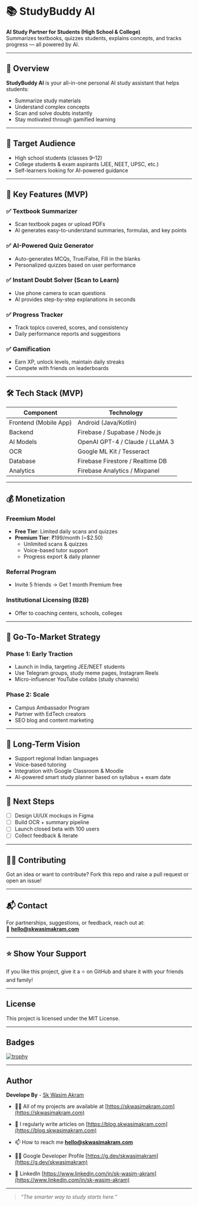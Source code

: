 # 📚 StudyBuddy AI

**AI Study Partner for Students (High School & College)**  
Summarizes textbooks, quizzes students, explains concepts, and tracks progress — all powered by AI.

---

## 🚀 Overview

**StudyBuddy AI** is your all-in-one personal AI study assistant that helps students:
- Summarize study materials
- Understand complex concepts
- Scan and solve doubts instantly
- Stay motivated through gamified learning

---

## 🎯 Target Audience

- High school students (classes 9–12)
- College students & exam aspirants (JEE, NEET, UPSC, etc.)
- Self-learners looking for AI-powered guidance

---

## 🧠 Key Features (MVP)

### ✅ Textbook Summarizer
- Scan textbook pages or upload PDFs  
- AI generates easy-to-understand summaries, formulas, and key points

### ✅ AI-Powered Quiz Generator
- Auto-generates MCQs, True/False, Fill in the blanks  
- Personalized quizzes based on user performance

### ✅ Instant Doubt Solver (Scan to Learn)
- Use phone camera to scan questions  
- AI provides step-by-step explanations in seconds

### ✅ Progress Tracker
- Track topics covered, scores, and consistency  
- Daily performance reports and suggestions

### ✅ Gamification
- Earn XP, unlock levels, maintain daily streaks  
- Compete with friends on leaderboards

---

## 🛠️ Tech Stack (MVP)

| Component                  | Technology                                      |
|---------------------------|--------------------------------------------------|
| Frontend (Mobile App)     | Android (Java/Kotlin)                            |
| Backend                   | Firebase / Supabase / Node.js                    |
| AI Models                 | OpenAI GPT-4 / Claude / LLaMA 3                  |
| OCR                       | Google ML Kit / Tesseract                        |
| Database                  | Firebase Firestore / Realtime DB                 |
| Analytics                 | Firebase Analytics / Mixpanel                    |

---

## 💰 Monetization

### Freemium Model
- **Free Tier**: Limited daily scans and quizzes  
- **Premium Tier**: ₹199/month (~$2.50)
  - Unlimited scans & quizzes
  - Voice-based tutor support
  - Progress export & daily planner

### Referral Program
- Invite 5 friends → Get 1 month Premium free

### Institutional Licensing (B2B)
- Offer to coaching centers, schools, colleges

---

## 📢 Go-To-Market Strategy

### Phase 1: Early Traction
- Launch in India, targeting JEE/NEET students
- Use Telegram groups, study meme pages, Instagram Reels
- Micro-influencer YouTube collabs (study channels)

### Phase 2: Scale
- Campus Ambassador Program  
- Partner with EdTech creators  
- SEO blog and content marketing

---

## 🧭 Long-Term Vision

- Support regional Indian languages  
- Voice-based tutoring  
- Integration with Google Classroom & Moodle  
- AI-powered smart study planner based on syllabus + exam date  

---

## 📌 Next Steps

- [ ] Design UI/UX mockups in Figma  
- [ ] Build OCR + summary pipeline  
- [ ] Launch closed beta with 100 users  
- [ ] Collect feedback & iterate  

---

## 👨‍💻 Contributing

Got an idea or want to contribute? Fork this repo and raise a pull request or open an issue!

---

## 📬 Contact

For partnerships, suggestions, or feedback, reach out at:  
📧 **hello@skwasimakram.com**

---

## ⭐ Show Your Support

If you like this project, give it a ⭐ on GitHub and share it with your friends and family!

---

## License
This project is licensed under the MIT License.

---

## Badges
[![trophy](https://github-profile-trophy.vercel.app/?username=ryo-ma)](https://github.com/ryo-ma/github-profile-trophy)

---

## Author
**Develope By** - [Sk Wasim Akram](https://github.com/skwasimakram13)

- 👨‍💻 All of my projects are available at [https://skwasimakram.com](https://skwasimakram.com)

- 📝 I regularly write articles on [https://blog.skwasimakram.com](https://blog.skwasimakram.com)

- 📫 How to reach me **hello@skwasimakram.com**

- 🧑‍💻 Google Developer Profile [https://g.dev/skwasimakram](https://g.dev/skwasimakram)

- 📲 LinkedIn [https://www.linkedin.com/in/sk-wasim-akram](https://www.linkedin.com/in/sk-wasim-akram)

---

> _“The smarter way to study starts here.”_
